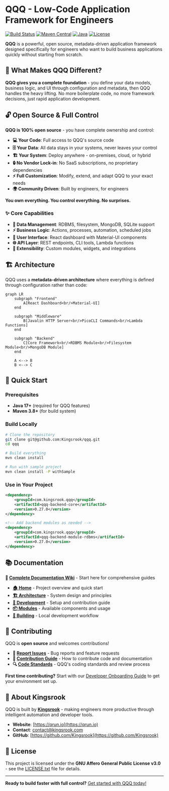 # QQQ - Low-Code Application Framework for Engineers

[![Build Status](https://circleci.com/gh/Kingsrook/qqq.svg?style=svg)](https://circleci.com/gh/Kingsrook/qqq)
[![Maven Central](https://img.shields.io/maven-central/v/com.kingsrook.qqq/qqq-backend-core.svg)](https://central.sonatype.com/namespace/com.kingsrook.qqq)
[![Java](https://img.shields.io/badge/java-17+-blue.svg)](https://adoptium.net/)
[![License](https://img.shields.io/badge/license-AGPL%203.0-green.svg)](LICENSE.txt)

**QQQ** is a powerful, open source, metadata-driven application framework designed specifically for engineers who want to build business applications quickly without starting from scratch.

## 🚀 What Makes QQQ Different?

**QQQ gives you a complete foundation** - you define your data models, business logic, and UI through configuration and metadata, then QQQ handles the heavy lifting. No more boilerplate code, no more framework decisions, just rapid application development.

## 🔓 Open Source & Full Control

**QQQ is 100% open source** - you have complete ownership and control:

- **💻 Your Code**: Full access to QQQ's source code
- **🗄️ Your Data**: All data stays in your systems, never leaves your control
- **🏗️ Your System**: Deploy anywhere - on-premises, cloud, or hybrid
- **🔒 No Vendor Lock-in**: No SaaS subscriptions, no proprietary dependencies
- **⚡ Full Customization**: Modify, extend, and adapt QQQ to your exact needs
- **🌍 Community Driven**: Built by engineers, for engineers

**You own everything. You control everything. No surprises.**

### ✨ Core Capabilities

- **🔧 Data Management**: RDBMS, filesystem, MongoDB, SQLite support
- **⚡ Business Logic**: Actions, processes, automation, scheduled jobs  
- **🎨 User Interface**: React dashboard with Material-UI components
- **🌐 API Layer**: REST endpoints, CLI tools, Lambda functions
- **🔌 Extensibility**: Custom modules, widgets, and integrations

## 🏗️ Architecture

QQQ uses a **metadata-driven architecture** where everything is defined through configuration rather than code:

```mermaid
graph LR
    subgraph "Frontend"
        A[React Dashboard<br/>Material-UI]
    end
    
    subgraph "Middleware"
        B[Javalin HTTP Server<br/>PicoCLI Commands<br/>Lambda Functions]
    end
    
    subgraph "Backend"
        C[Core Framework<br/>RDBMS Module<br/>Filesystem Module<br/>MongoDB Module]
    end
    
    A <--> B
    B <--> C
```

## 🚀 Quick Start

### Prerequisites
- **Java 17+** (required for QQQ features)
- **Maven 3.8+** (for build system)

### Build Locally
```bash
# Clone the repository
git clone git@github.com:Kingsrook/qqq.git
cd qqq

# Build everything
mvn clean install

# Run with sample project
mvn clean install -P withSample
```

### Use in Your Project
```xml
<dependency>
    <groupId>com.kingsrook.qqq</groupId>
    <artifactId>qqq-backend-core</artifactId>
    <version>0.27.0</version>
</dependency>

<!-- Add backend modules as needed -->
<dependency>
    <groupId>com.kingsrook.qqq</groupId>
    <artifactId>qqq-backend-module-rdbms</artifactId>
    <version>0.27.0</version>
</dependency>
```

## 📚 Documentation

**📖 [Complete Documentation Wiki](https://github.com/Kingsrook/qqq/wiki)** - Start here for comprehensive guides

- **[🏠 Home](https://github.com/Kingsrook/qqq/wiki/Home)** - Project overview and quick start
- **[🏗️ Architecture](https://github.com/Kingsrook/qqq/wiki/High-Level-Architecture)** - System design and principles
- **[🔧 Development](https://github.com/Kingsrook/qqq/wiki/Developer-Onboarding)** - Setup and contribution guide
- **[📦 Modules](https://github.com/Kingsrook/qqq/wiki/Core-Modules)** - Available components and usage
- **[🚀 Building](https://github.com/Kingsrook/qqq/wiki/Building-Locally)** - Local development workflow

## 🤝 Contributing

QQQ is **open source** and welcomes contributions! 

- **🐛 [Report Issues](https://github.com/Kingsrook/qqq/issues)** - Bug reports and feature requests
- **📝 [Contribution Guide](https://github.com/Kingsrook/qqq/wiki/Contribution-Guidelines)** - How to contribute code and documentation
- **🔍 [Code Standards](https://github.com/Kingsrook/qqq/wiki/Code-Review-Standards)** - QQQ's coding standards and review process

**First time contributing?** Start with our [Developer Onboarding Guide](https://github.com/Kingsrook/qqq/wiki/Developer-Onboarding) to get your environment set up.

## 🏢 About Kingsrook

QQQ is built by **[Kingsrook](https://qrun.io)** - making engineers more productive through intelligent automation and developer tools.

- **Website**: [https://qrun.io](https://qrun.io)
- **Contact**: [contact@kingsrook.com](mailto:contact@kingsrook.com)
- **GitHub**: [https://github.com/Kingsrook](https://github.com/Kingsrook)

## 📄 License

This project is licensed under the **GNU Affero General Public License v3.0** - see the [LICENSE.txt](LICENSE.txt) file for details.

---

**Ready to build faster with full control?** [Get started with QQQ today!](https://github.com/Kingsrook/qqq/wiki/Developer-Onboarding)
